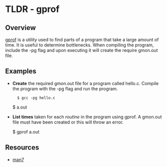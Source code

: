 TLDR - gprof
==========

Overview
--------

[gprof] is a utility used to find parts of a program that take a large amount of time.  It is useful to determine bottlenecks.  When compiling the program, include the -pg flag and upon executing it will create the require gmon.out file.

Examples
--------

- **Create** the required gmon.out file for a program called hello.c.  Compile the program with the -pg flag and run the program.

        $ gcc -pg hello.c
	$ a.out

- **List times** taken for each *routine* in the program using gprof. A gmon.out file must have been created or this will throw an error.

	$ gprof a.out

Resources
---------

- [man7](http://man7.org/linux/man-pages/man1/gprof.1.html)

[gprof]: http://man7.org/linux/man-pages/man1/gprof.1.html

